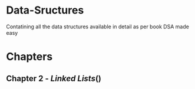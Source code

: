 # Data-Sructures
Contatining all the data structures available in detail as per book DSA made easy

# Chapters

## Chapter 2 - ***Linked Lists***()
